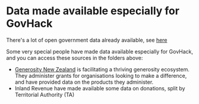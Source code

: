# Data made available especially for GovHack

There's a lot of open government data already available, see [here](https://docs.google.com/spreadsheets/d/1n7pddL_Gn3MH1jOcWSRiggf9aL1aAUHM4XbimJ8xGaE/)

Some very special people have made data available especially for GovHack, and you can access these sources in the folders above:
- [Generosity New Zealand](http://generosity.org.nz/) is facilitating a thriving generosity ecosystem. They administer grants for organisations looking to make a difference, and have provided data on the products they administer.
- Inland Revenue have made available some data on donations, split by Territorial Authority (TA)
